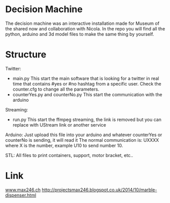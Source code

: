 Decision Machine
===============

The decision machine was an interactive installation made for Museum of the shared now and collaboration with Nicola.
In the repo you will find all the python, arduino and 3d model files to make the same thing by yourself.


Structure
=========

Twitter:
- main.py 
This start the main software that is looking for a twitter in real time that contains #yes or #no hashtag from a specific user.
Check the counter.cfg to change all the parameters.
- counterYes.py and counterNo.py
This start the communication with the arduino

Streaming:
- run.py
This start the ffmpeg streaming, the link is removed but you can replace with UStream link or another service

Arduino:
Just upload this file into your arduino and whatever counterYes or counterNo is sending, it will read it
The normal communication is:  UXXXX  where X is the number, example  U10 to send number 10.

STL:
All files to print containers, support, motor bracket, etc..



Link
====

www.max246.ch
http://projectsmax246.blogspot.co.uk/2014/10/marble-dispenser.html

